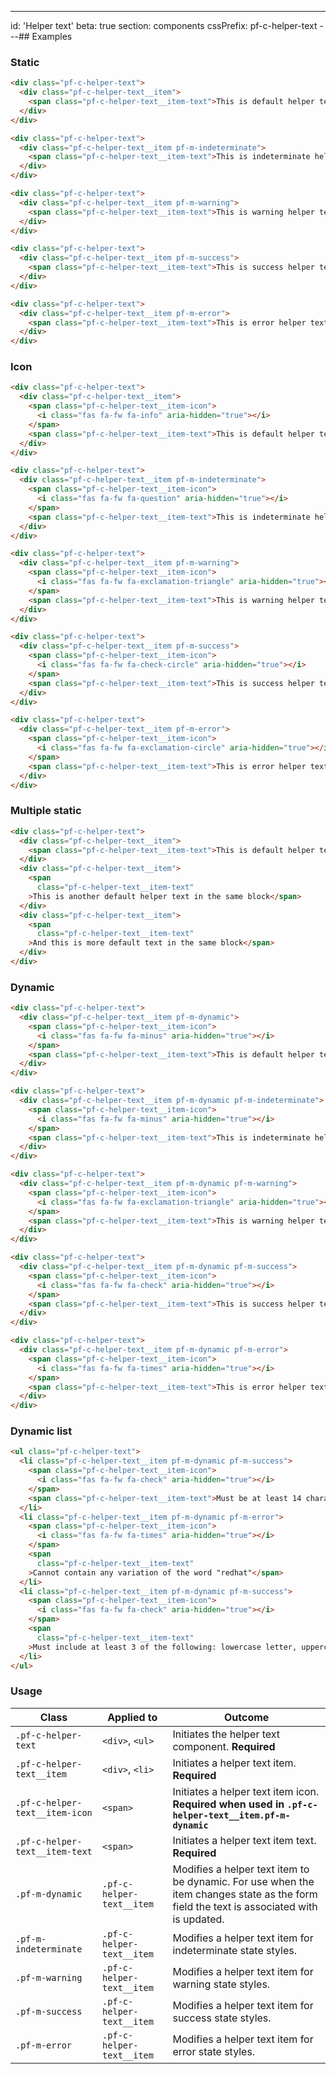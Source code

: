 ---
id: 'Helper text'
beta: true
section: components
cssPrefix: pf-c-helper-text
---## Examples

### Static

```html
<div class="pf-c-helper-text">
  <div class="pf-c-helper-text__item">
    <span class="pf-c-helper-text__item-text">This is default helper text</span>
  </div>
</div>

<div class="pf-c-helper-text">
  <div class="pf-c-helper-text__item pf-m-indeterminate">
    <span class="pf-c-helper-text__item-text">This is indeterminate helper text</span>
  </div>
</div>

<div class="pf-c-helper-text">
  <div class="pf-c-helper-text__item pf-m-warning">
    <span class="pf-c-helper-text__item-text">This is warning helper text</span>
  </div>
</div>

<div class="pf-c-helper-text">
  <div class="pf-c-helper-text__item pf-m-success">
    <span class="pf-c-helper-text__item-text">This is success helper text</span>
  </div>
</div>

<div class="pf-c-helper-text">
  <div class="pf-c-helper-text__item pf-m-error">
    <span class="pf-c-helper-text__item-text">This is error helper text</span>
  </div>
</div>

```

### Icon

```html
<div class="pf-c-helper-text">
  <div class="pf-c-helper-text__item">
    <span class="pf-c-helper-text__item-icon">
      <i class="fas fa-fw fa-info" aria-hidden="true"></i>
    </span>
    <span class="pf-c-helper-text__item-text">This is default helper text</span>
  </div>
</div>

<div class="pf-c-helper-text">
  <div class="pf-c-helper-text__item pf-m-indeterminate">
    <span class="pf-c-helper-text__item-icon">
      <i class="fas fa-fw fa-question" aria-hidden="true"></i>
    </span>
    <span class="pf-c-helper-text__item-text">This is indeterminate helper text</span>
  </div>
</div>

<div class="pf-c-helper-text">
  <div class="pf-c-helper-text__item pf-m-warning">
    <span class="pf-c-helper-text__item-icon">
      <i class="fas fa-fw fa-exclamation-triangle" aria-hidden="true"></i>
    </span>
    <span class="pf-c-helper-text__item-text">This is warning helper text</span>
  </div>
</div>

<div class="pf-c-helper-text">
  <div class="pf-c-helper-text__item pf-m-success">
    <span class="pf-c-helper-text__item-icon">
      <i class="fas fa-fw fa-check-circle" aria-hidden="true"></i>
    </span>
    <span class="pf-c-helper-text__item-text">This is success helper text</span>
  </div>
</div>

<div class="pf-c-helper-text">
  <div class="pf-c-helper-text__item pf-m-error">
    <span class="pf-c-helper-text__item-icon">
      <i class="fas fa-fw fa-exclamation-circle" aria-hidden="true"></i>
    </span>
    <span class="pf-c-helper-text__item-text">This is error helper text</span>
  </div>
</div>

```

### Multiple static

```html
<div class="pf-c-helper-text">
  <div class="pf-c-helper-text__item">
    <span class="pf-c-helper-text__item-text">This is default helper text</span>
  </div>
  <div class="pf-c-helper-text__item">
    <span
      class="pf-c-helper-text__item-text"
    >This is another default helper text in the same block</span>
  </div>
  <div class="pf-c-helper-text__item">
    <span
      class="pf-c-helper-text__item-text"
    >And this is more default text in the same block</span>
  </div>
</div>

```

### Dynamic

```html
<div class="pf-c-helper-text">
  <div class="pf-c-helper-text__item pf-m-dynamic">
    <span class="pf-c-helper-text__item-icon">
      <i class="fas fa-fw fa-minus" aria-hidden="true"></i>
    </span>
    <span class="pf-c-helper-text__item-text">This is default helper text</span>
  </div>
</div>

<div class="pf-c-helper-text">
  <div class="pf-c-helper-text__item pf-m-dynamic pf-m-indeterminate">
    <span class="pf-c-helper-text__item-icon">
      <i class="fas fa-fw fa-minus" aria-hidden="true"></i>
    </span>
    <span class="pf-c-helper-text__item-text">This is indeterminate helper text</span>
  </div>
</div>

<div class="pf-c-helper-text">
  <div class="pf-c-helper-text__item pf-m-dynamic pf-m-warning">
    <span class="pf-c-helper-text__item-icon">
      <i class="fas fa-fw fa-exclamation-triangle" aria-hidden="true"></i>
    </span>
    <span class="pf-c-helper-text__item-text">This is warning helper text</span>
  </div>
</div>

<div class="pf-c-helper-text">
  <div class="pf-c-helper-text__item pf-m-dynamic pf-m-success">
    <span class="pf-c-helper-text__item-icon">
      <i class="fas fa-fw fa-check" aria-hidden="true"></i>
    </span>
    <span class="pf-c-helper-text__item-text">This is success helper text</span>
  </div>
</div>

<div class="pf-c-helper-text">
  <div class="pf-c-helper-text__item pf-m-dynamic pf-m-error">
    <span class="pf-c-helper-text__item-icon">
      <i class="fas fa-fw fa-times" aria-hidden="true"></i>
    </span>
    <span class="pf-c-helper-text__item-text">This is error helper text</span>
  </div>
</div>

```

### Dynamic list

```html
<ul class="pf-c-helper-text">
  <li class="pf-c-helper-text__item pf-m-dynamic pf-m-success">
    <span class="pf-c-helper-text__item-icon">
      <i class="fas fa-fw fa-check" aria-hidden="true"></i>
    </span>
    <span class="pf-c-helper-text__item-text">Must be at least 14 characters</span>
  </li>
  <li class="pf-c-helper-text__item pf-m-dynamic pf-m-error">
    <span class="pf-c-helper-text__item-icon">
      <i class="fas fa-fw fa-times" aria-hidden="true"></i>
    </span>
    <span
      class="pf-c-helper-text__item-text"
    >Cannot contain any variation of the word "redhat"</span>
  </li>
  <li class="pf-c-helper-text__item pf-m-dynamic pf-m-success">
    <span class="pf-c-helper-text__item-icon">
      <i class="fas fa-fw fa-check" aria-hidden="true"></i>
    </span>
    <span
      class="pf-c-helper-text__item-text"
    >Must include at least 3 of the following: lowercase letter, uppercase letters, numbers, symbols</span>
  </li>
</ul>

```

### Usage

| Class                          | Applied to                | Outcome                                                                                                                                  |
| ------------------------------ | ------------------------- | ---------------------------------------------------------------------------------------------------------------------------------------- |
| `.pf-c-helper-text`            | `<div>`, `<ul>`           | Initiates the helper text component. **Required**                                                                                        |
| `.pf-c-helper-text__item`      | `<div>`, `<li>`           | Initiates a helper text item. **Required**                                                                                               |
| `.pf-c-helper-text__item-icon` | `<span>`                  | Initiates a helper text item icon. **Required when used in `.pf-c-helper-text__item.pf-m-dynamic`**                                      |
| `.pf-c-helper-text__item-text` | `<span>`                  | Initiates a helper text item text. **Required**                                                                                          |
| `.pf-m-dynamic`                | `.pf-c-helper-text__item` | Modifies a helper text item to be dynamic. For use when the item changes state as the form field the text is associated with is updated. |
| `.pf-m-indeterminate`          | `.pf-c-helper-text__item` | Modifies a helper text item for indeterminate state styles.                                                                              |
| `.pf-m-warning`                | `.pf-c-helper-text__item` | Modifies a helper text item for warning state styles.                                                                                    |
| `.pf-m-success`                | `.pf-c-helper-text__item` | Modifies a helper text item for success state styles.                                                                                    |
| `.pf-m-error`                  | `.pf-c-helper-text__item` | Modifies a helper text item for error state styles.                                                                                      |
